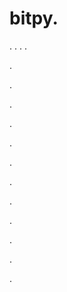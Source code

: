 # bitpy.
.
.
.
.












.






















































.
























.



























.

















































































.































































.































































































.















.


































































.
























































































.




.






.










